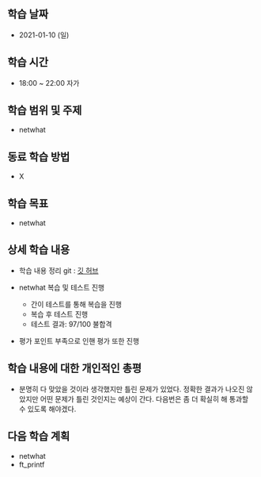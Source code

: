 학습 날짜
---
+ 2021-01-10 (일)

학습 시간
---
+ 18:00 ~ 22:00 자가

학습 범위 및 주제
---
+ netwhat

동료 학습 방법
---
+ X

학습 목표
---
+ netwhat

상세 학습 내용
---
+ 학습 내용 정리 git : [깃 허브](https://github.com/kiskim/study)   

+ netwhat 복습 및 테스트 진행
  + 간이 테스트를 통해 복습을 진행
  + 복습 후 테스트 진행
  + 테스트 결과: 97/100 불합격
+ 평가 포인트 부족으로 인핸 평가 또한 진행

학습 내용에 대한 개인적인 총평
---
+ 분명히 다 맞았을 것이라 생각했지만 틀린 문제가 있었다. 정확한 결과가 나오진 않았지만 어떤 문제가 틀린 것인지는 예상이 간다. 다음번은 좀 더 확실히 해 통과할 수 있도록 해야겠다.

다음 학습 계획
---
+ netwhat
+ ft_printf